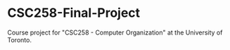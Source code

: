 # CSC258-Final-Project
Course project for "CSC258 - Computer Organization" at the University of Toronto.
